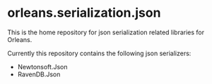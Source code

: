 orleans.serialization.json
==========================
This is the home repository for json serialization related libraries for Orleans.

Currently this repository contains the following json serializers:
* Newtonsoft.Json
* RavenDB.Json
